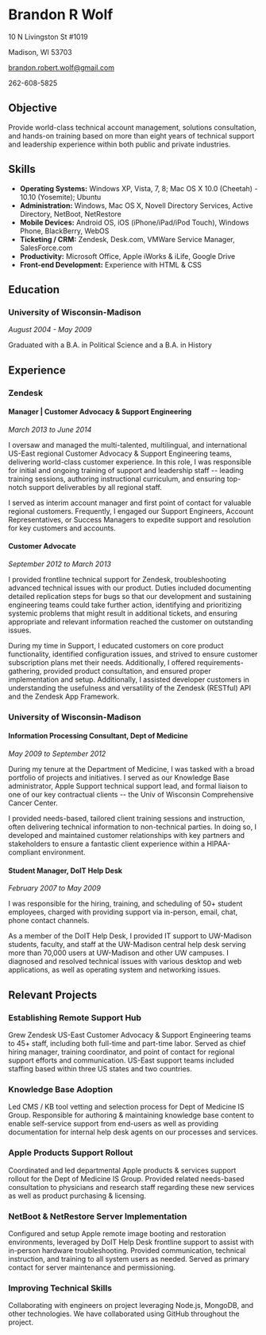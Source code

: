 # Brandon R Wolf

10 N Livingston St #1019

Madison, WI 53703

[brandon.robert.wolf@gmail.com](mailto:brandon.robert.wolf@gmail.com)

262-608-5825

## Objective
Provide world-class technical account management, solutions consultation, and hands-on training based on more than eight years of technical support and leadership experience within both public and private industries.

## Skills
- **Operating Systems:** Windows XP, Vista, 7, 8; Mac OS X 10.0 (Cheetah) - 10.10 (Yosemite); Ubuntu
- **Administration:** Windows, Mac OS X, Novell Directory Services, Active Directory, NetBoot, NetRestore
- **Mobile Devices:** Android OS, iOS (iPhone/iPad/iPod Touch), Windows Phone, BlackBerry, WebOS
- **Ticketing / CRM:** Zendesk, Desk.com, VMWare Service Manager, SalesForce.com
- **Productivity:** Microsoft Office, Apple iWorks & iLife, Google Drive
- **Front-end Development:** Experience with HTML & CSS

## Education
### University of Wisconsin-Madison
*August 2004 - May 2009*

Graduated with a B.A. in Political Science and a B.A. in History	
## Experience
### Zendesk
#### Manager | Customer Advocacy & Support Engineering
*March 2013 to June 2014*

I oversaw and managed the multi-talented, multilingual, and international US-East regional Customer Advocacy & Support Engineering teams, delivering world-class customer experience. In this role, I was responsible for initial and ongoing training of support and leadership staff -- leading training sessions, authoring instructional curriculum, and ensuring top-notch support deliverables by all regional staff.

I served as interim account manager and first point of contact for valuable regional customers. Frequently, I engaged our Support Engineers, Account Representatives, or Success Managers to expedite support and resolution for key customers and accounts.

#### Customer Advocate
*September 2012 to March 2013*

I provided frontline technical support for Zendesk, troubleshooting advanced technical issues with our product. Duties included documenting detailed replication steps for bugs so that our development and sustaining engineering teams could take further action, identifying and prioritizing systemic problems that might result in additional tickets, and ensuring appropriate and relevant information reached the customer on outstanding issues.

During my time in Support, I educated customers on core product functionality, identified configuration issues, and strived to ensure customer subscription plans met their needs. Additionally, I offered requirements-gathering, provided product consultation, and ensured proper implementation and setup. Additionally, I assisted developer customers in understanding the usefulness and versatility of the Zendesk (RESTful) API and the Zendesk App Framework.

### University of Wisconsin-Madison
#### Information Processing Consultant, Dept of Medicine
*May 2009 to September 2012*

During my tenure at the Department of Medicine, I was tasked with a broad portfolio of projects and initiatives. I served as our Knowledge Base administrator, Apple Support technical support lead, and formal liaison to one of our key contractual clients -- the Univ of Wisconsin Comprehensive Cancer Center.

I provided needs-based, tailored client training sessions and instruction, often delivering technical information to non-technical parties. In doing so, I developed and maintained customer relationships with key partners and stakeholders to ensure a fantastic client experience within a HIPAA-compliant environment.

#### Student Manager, DoIT Help Desk
*February 2007 to May 2009*

I was responsible for the hiring,  training, and scheduling of 50+ student employees, charged with providing support via in-person, email, chat, phone contact channels.

As a member of the DoIT Help Desk, I provided IT support to UW-Madison students, faculty, and staff at the UW-Madison central help desk serving more than 70,000 users at UW-Madison and other UW campuses. I diagnosed and resolved technical issues with various desktop and web applications, as well as operating system and networking issues.

## Relevant Projects
### Establishing Remote Support Hub
Grew Zendesk US-East Customer Advocacy & Support Engineering teams to 45+ staff, including both full-time and part-time labor. Served as chief hiring manager, training coordinator, and point of contact for regional support efforts and communication. US-East support teams included staffing based within three US states and two countries.

### Knowledge Base Adoption
Led CMS / KB tool vetting and selection process for Dept of Medicine IS Group. Responsible for authoring & maintaining knowledge base content to enable self-service support from end-users as well as providing documentation for internal help desk agents on our processes and services.

### Apple Products Support Rollout
Coordinated and led departmental Apple products & services support rollout for the Dept of Medicine IS Group. Provided related needs-based consultation to physicians and research staff regarding these new services as well as product purchasing & licensing.

### NetBoot & NetRestore Server Implementation
Configured and setup Apple remote image booting and restoration environments, leveraged by DoIT Help Desk frontline support to assist with in-person hardware troubleshooting. Provided communication, technical instruction, and training to all system users as needed. Served as primary contact for server maintenance and permissioning.

### Improving Technical Skills
Collaborating with engineers on project leveraging Node.js, MongoDB, and other technologies. We have collaborated using GitHub throughout the project.
